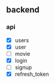 ## backend

### api

- [x] users
- [x] user
- [ ] movie
- [x] login
- [ ] signup
- [x] refresh_token

